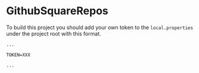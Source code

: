 # GithubSquareRepos

To build this project you should add your own token to the ```local.properties``` under the project root with this format. 

``` 
...

TOKEN=XXX

...
```
